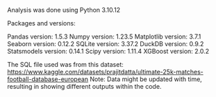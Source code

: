 Analysis was done using Python 3.10.12

Packages and versions:

Pandas version: 1.5.3
Numpy version: 1.23.5
Matplotlib version: 3.7.1
Seaborn version: 0.12.2
SQLite version: 3.37.2
DuckDB version: 0.9.2
Statsmodels version: 0.14.1
Scipy version: 1.11.4
XGBoost version: 2.0.2

The SQL file used was from this dataset: https://www.kaggle.com/datasets/prajitdatta/ultimate-25k-matches-football-database-european
Note: Data might be updated with time, resulting in showing different outputs within the code.
